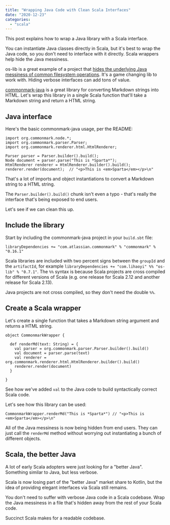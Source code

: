 ```yaml
---
title: "Wrapping Java Code with Clean Scala Interfaces"
date: "2020-12-23"
categories: 
  - "scala"
---
```


This post explains how to wrap a Java library with a Scala interface.

You can instantiate Java classes directly in Scala, but it's best to wrap the Java code, so you don't need to interface with it directly. Scala wrappers help hide the Java messiness.

os-lib is a great example of a project that [hides the underlying Java messiness of common filesystem operations](https://mungingdata.com/scala/filesystem-paths-move-copy-list-delete-folders/). It's a game changing lib to work with. Hiding verbose interfaces can add tons of value.

[commonmark-java](https://github.com/commonmark/commonmark-java) is a great library for converting Markdown strings into HTML. Let's wrap this library in a single Scala function that'll take a Markdown string and return a HTML string.

## Java interface

Here's the basic commonmark-java usage, per the README:

```
import org.commonmark.node.*;
import org.commonmark.parser.Parser;
import org.commonmark.renderer.html.HtmlRenderer;

Parser parser = Parser.builder().build();
Node document = parser.parse("This is *Sparta*");
HtmlRenderer renderer = HtmlRenderer.builder().build();
renderer.render(document);  // "<p>This is <em>Sparta</em></p>\n"
```

That's a lot of imports and object instantiations to convert a Markdown string to a HTML string.

The `Parser.builder().build()` chunk isn't even a typo - that's really the interface that's being exposed to end users.

Let's see if we can clean this up.

## Include the library

Start by including the commonmark-java project in your `build.sbt` file:

```
libraryDependencies += "com.atlassian.commonmark" % "commonmark" % "0.16.1"
```

Scala libraries are included with two percent signs between the `groupId` and the `artifactId`, for example `libraryDependencies += "com.lihaoyi" %% "os-lib" % "0.7.1"`. The `%%` syntax is because Scala projects are cross compiled for different versions of Scala (e.g. one release for Scala 2.12 and another release for Scala 2.13).

Java projects are not cross compiled, so they don't need the double `%%`.

## Create a Scala wrapper

Let's create a single function that takes a Markdown string argument and returns a HTML string.

```
object CommonmarkWrapper {

  def renderMd(text: String) = {
    val parser = org.commonmark.parser.Parser.builder().build()
    val document = parser.parse(text)
    val renderer = org.commonmark.renderer.html.HtmlRenderer.builder().build()
    renderer.render(document)
  }

}
```

See how we've added `val` to the Java code to build syntactically correct Scala code.

Let's see how this library can be used:

```
CommonmarkWrapper.renderMd("This is *Sparta*") // "<p>This is <em>Sparta</em></p>\n"
```

All of the Java messiness is now being hidden from end users. They can just call the `renderMd` method without worrying out instantiating a bunch of different objects.

## Scala, the better Java

A lot of early Scala adopters were just looking for a "better Java". Something similar to Java, but less verbose.

Scala is now losing part of the "better Java" market share to Kotlin, but the idea of providing elegant interfaces via Scala still remains.

You don't need to suffer with verbose Java code in a Scala codebase. Wrap the Java messiness in a file that's hidden away from the rest of your Scala code.

Succinct Scala makes for a readable codebase.
